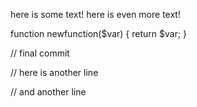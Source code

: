 here is some text!
here is even more text!

function newfunction($var) {
	return $var;
}


// final commit

// here is another line

// and another line
